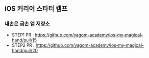 ## iOS 커리어 스타터 캠프

### 내손은 금손 앱 저장소

- STEP1 PR : https://github.com/yagom-academy/ios-my-magical-hand/pull/15
- STEP2 PR : https://github.com/yagom-academy/ios-my-magical-hand/pull/20
